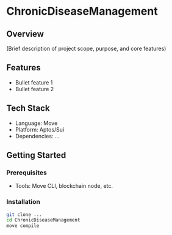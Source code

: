 # ChronicDiseaseManagement

## Overview
(Brief description of project scope, purpose, and core features)

## Features
- Bullet feature 1
- Bullet feature 2

## Tech Stack
- Language: Move
- Platform: Aptos/Sui
- Dependencies: ...

## Getting Started

### Prerequisites
- Tools: Move CLI, blockchain node, etc.

### Installation
```bash
git clone ...
cd ChronicDiseaseManagement
move compile
